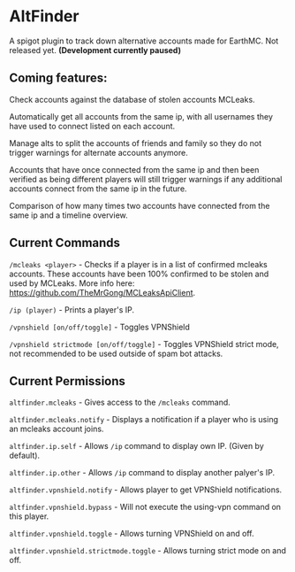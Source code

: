 # AltFinder

A spigot plugin to track down alternative accounts made for EarthMC. Not released yet. **(Development currently paused)**

## Coming features: 
Check accounts against the database of stolen accounts MCLeaks.

Automatically get all accounts from the same ip, with all usernames they have used to connect listed on each account.

Manage alts to split the accounts of friends and family so they do not trigger warnings for alternate accounts anymore.

Accounts that have once connected from the same ip and then been verified as being different players will still trigger warnings if any additional accounts connect from the same ip in the future.

Comparison of how many times two accounts have connected from the same ip and a timeline overview.

## Current Commands

`/mcleaks <player>` - Checks if a player is in a list of confirmed mcleaks accounts. These accounts have been 100% confirmed to be stolen and used by MCLeaks. More info here: https://github.com/TheMrGong/MCLeaksApiClient.

`/ip (player)` - Prints a player's IP.

`/vpnshield [on/off/toggle]` - Toggles VPNShield

`/vpnshield strictmode [on/off/toggle]` - Toggles VPNShield strict mode, not recommended to be used outside of spam bot attacks.

## Current Permissions

`altfinder.mcleaks` - Gives access to the `/mcleaks` command.

`altfinder.mcleaks.notify` - Displays a notification if a player who is using an mcleaks account joins.

`altfinder.ip.self` - Allows `/ip` command to display own IP. (Given by default).

`altfinder.ip.other` - Allows `/ip` command to display another palyer's IP.

`altfinder.vpnshield.notify` - Allows player to get VPNShield notifications.

`altfinder.vpnshield.bypass` - Will not execute the using-vpn command on this player.

`altfinder.vpnshield.toggle` - Allows turning VPNShield on and off.

`altfinder.vpnshield.strictmode.toggle` - Allows turning strict mode on and off.
